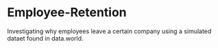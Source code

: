 # Employee-Retention
Investigating why employees leave a certain company using a simulated dataet found in data.world.
